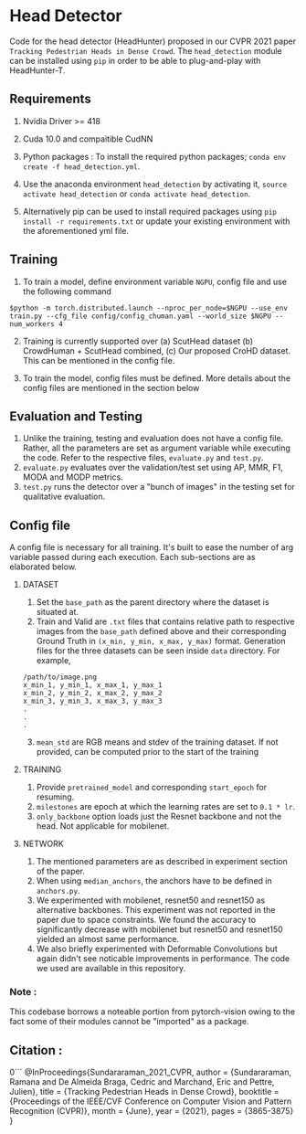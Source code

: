 # Head Detector

Code for the head detector (HeadHunter) proposed in our CVPR 2021 paper `Tracking Pedestrian Heads in Dense Crowd`. The `head_detection` module can be installed using `pip` in order to be able to plug-and-play with HeadHunter-T.

## Requirements

1. Nvidia Driver >= 418

2. Cuda 10.0 and compaitible CudNN

3. Python packages : To install the required python packages;
	`conda env create -f head_detection.yml`.

4. Use the anaconda environment `head_detection` by activating it, `source activate head_detection` or `conda activate head_detection`.

5. Alternatively pip can be used to install required packages using `pip install -r requirements.txt` or update your existing environment with the aforementioned yml file.


## Training

1. To train a model, define environment variable `NGPU`, config file and use the following command

``` $python -m torch.distributed.launch --nproc_per_node=$NGPU --use_env train.py --cfg_file config/config_chuman.yaml --world_size $NGPU --num_workers 4 ```

2. Training is currently supported over (a) ScutHead dataset (b) CrowdHuman + ScutHead combined, (c) Our proposed CroHD dataset. This can be mentioned in the config file. 

3. To train the model, config files must be defined. More details about the config files are mentioned in the section below

## Evaluation and Testing

1. Unlike the training, testing and evaluation does not have a config file. Rather, all the parameters are set as argument variable while executing the code. Refer to the respective files, `evaluate.py` and `test.py`.
2. `evaluate.py` evaluates over the validation/test set using AP, MMR, F1, MODA and MODP metrics. 
3. `test.py` runs the detector over a "bunch of images" in the testing set for qualitative evaluation.

## Config file
A config file is necessary for all training. It's built to ease the number of arg variable passed during each execution. Each sub-sections are as elaborated below.

1. DATASET
    1. Set the `base_path` as the parent directory where the dataset is situated at.
    2. Train and Valid are `.txt` files that contains relative path to respective images from the `base_path` defined above and their corresponding Ground Truth in `(x_min, y_min, x_max, y_max)` format. Generation files for the three datasets can be seen inside `data` directory. For example, 
    ```
    /path/to/image.png
    x_min_1, y_min_1, x_max_1, y_max_1
    x_min_2, y_min_2, x_max_2, y_max_2
    x_min_3, y_min_3, x_max_3, y_max_3
    .
    .
    .
    ```
    3. `mean_std` are RGB means and stdev of the training dataset. If not provided, can be computed prior to the start of the training
2. TRAINING
    1. Provide `pretrained_model` and corresponding `start_epoch` for resuming.
    2. `milestones` are epoch at which the learning rates are set to `0.1 * lr`.
    3. `only_backbone` option loads just the Resnet backbone and not the head. Not applicable for mobilenet.

3. NETWORK
    1. The mentioned parameters are as described in experiment section of the paper.
    2. When using `median_anchors`, the anchors have to be defined in `anchors.py`.
    3. We experimented with mobilenet, resnet50 and resnet150 as alternative backbones. This experiment was not reported in the paper due to space constraints. We found the accuracy to significantly decrease with mobilenet but resnet50 and resnet150 yielded an almost same performance.
    4. We also briefly experimented with Deformable Convolutions but again didn't see noticable improvements in performance. The code we used are available in this repository.

### Note : 
This codebase borrows a noteable portion from pytorch-vision owing to the fact some of their modules cannot be "imported" as a package. 


## Citation :

0```
@InProceedings{Sundararaman_2021_CVPR,
    author    = {Sundararaman, Ramana and De Almeida Braga, Cedric and Marchand, Eric and Pettre, Julien},
    title     = {Tracking Pedestrian Heads in Dense Crowd},
    booktitle = {Proceedings of the IEEE/CVF Conference on Computer Vision and Pattern Recognition (CVPR)},
    month     = {June},
    year      = {2021},
    pages     = {3865-3875}
}
```


